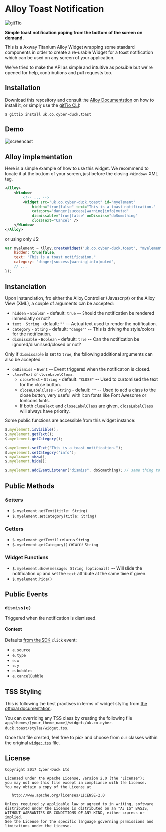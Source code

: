 # Alloy Toast Notification

[![gitTio](http://gitt.io/badge.svg)](http://gitt.io/component/uk.co.cyber-duck.toast)

**Simple toast notification poping from the bottom of the screen on demand.**

This is a Axway Titanium Alloy Widget wrapping some standard components in order to create a
re-usable Widget for a toast notification which can be used on any screen of your application.

We've tried to make the API as simple and intuitive as possible but we're opened for
help, contributions and pull requests too.

## Installation

Download this repository and consult the [Alloy Documentation](http://docs.appcelerator.com/titanium/latest/#!/guide/Alloy_XML_Markup-section-35621528_AlloyXMLMarkup-ImportingWidgets) on how to install it, or simply use the [gitTio CLI](http://gitt.io/cli):

```
$ gittio install uk.co.cyber-duck.toast
```

## Demo

![screencast](https://cdn-pro.dprcdn.net/files/acc_244709/JQQWxu)

## Alloy implementation

Here is a simple example of how to use this widget.
We recommend to locate it at the bottom of your screen, just before the closing `<Window>` XML tag.

```xml
<Alloy>
    <Window>
        <!-- ... -->
        <Widget src="uk.co.cyber-duck.toast" id="myelement"
            hidden="true|false" text="This is a toast notification."
            category="danger|success|warning|info|muted"
            dismissable="true|false" onDismiss="doSomething"
            closeText="Cancel" />
    </Window>
</Alloy>
```

or using only JS:

```js
var myelement = Alloy.createWidget("uk.co.cyber-duck.toast", "myelement", {
    hidden: true|false,
    text: "This is a toast notification."
    category: "danger|success|warning|info|muted",
    // ...
});
```

## Instanciation

Upon instanciation, fro either the Alloy Controller (Javascript) or the Alloy View (XML), a couple of arguments can be accepted:

* `hidden` - `Boolean` - default: `true` -- Should the notification be rendered immediatly or not?
* `text` - `String` - default: `""` -- Actual text used to render the notification.
* `category` - `String` - default: `"danger"` -- This is driving the style/colors for the notification.
* `dismissable` - `Boolean` - default: `true` -- Can the notification be ignored/dismissed/closed or not?

Only if `dismissable` is set to `true`, the following additional arguments can also be accepted:

* `onDismiss` - `Event` -- Event triggered when the notification is closed.
* `closeText` or `closeLabelClass`:
    * `closeText` - `String` - default: `"CLOSE"` -- Used to customised the text for the close button.
    * `closeLabelClass` - `String` - default: `""` -- Used to add a class to the close button, very useful with icon fonts like Font Awesome or IonIcons fonts.
    * If both `closeText` and `closeLabelClass` are given, `closeLabelClass` will always have priority.

Some public functions are accessible from this widget instance:

```js
$.myelement.isVisible();
$.myelement.getText();
$.myelement.getCategory();

$.myelement.setText("This is a toast notification.");
$.myelement.setCategory('info');
$.myelement.show();
$.myelement.hide();

$.myelement.addEventListener("dismiss", doSomething); // same thing to use "onDismiss" from within the XML view
```

## Public Methods

### Setters

* `$.myelement.setText(title: String)`
* `$.myelement.setCategory(title: String)`

### Getters

* `$.myelement.getText()` returns `String`
* `$.myelement.getCategory()` returns `String`

### Widget Functions

* `$.myelement.show(message: String [optional])` -- Will slide the notification up and set the `text` attribute at the same time if given.
* `$.myelement.hide()`

## Public Events

### `dismiss(e)`

Triggered when the notification is dismissed.

#### Context

Defaults [from the SDK](https://docs.appcelerator.com/platform/latest/#!/api/Titanium.UI.View-event-click) `click` event:

* `e.source`
* `e.type`
* `e.x`
* `e.y`
* `e.bubbles`
* `e.cancelBubble`

## TSS Styling

This is following the best practises in terms of widget styling from [the official documentation](https://docs.appcelerator.com/platform/latest/#!/guide/Alloy_Widgets).

You can overriding any TSS class by creating the following file `app/themes/[your_theme_name]/widgets/uk.co.cyber-duck.toast/styles/widget.tss`.

Once that file created, feel free to pick and choose from our classes within the original [`widget.tss`](https://github.com/Cyber-Duck/alloy-toast-notification/blob/master/uk.co.cyber-duck.toast/styles/widget.tss) file.

## License

```
Copyright 2017 Cyber-Duck Ltd

Licensed under the Apache License, Version 2.0 (the "License");
you may not use this file except in compliance with the License.
You may obtain a copy of the License at

   http://www.apache.org/licenses/LICENSE-2.0

Unless required by applicable law or agreed to in writing, software
distributed under the License is distributed on an "AS IS" BASIS,
WITHOUT WARRANTIES OR CONDITIONS OF ANY KIND, either express or implied.
See the License for the specific language governing permissions and
limitations under the License.
```

